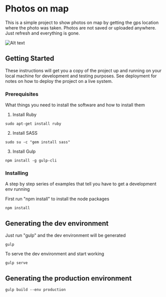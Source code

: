 # Photos on map

This is a simple project to show photos on map by getting the gps location where the photo was taken.
Photos are not saved or uploaded anywhere.
Just refresh and everything is gone.


![ Alt text ]( https://raw.githubusercontent.com/driantn/photos-on-map/master/src/assets/images/example.gif )


## Getting Started

These instructions will get you a copy of the project up and running on your local machine for development and testing purposes. See deployment for notes on how to deploy the project on a live system.

### Prerequisites

What things you need to install the software and how to install them

1) Install Ruby

```
sudo apt-get install ruby
```

2) Install SASS

```
sudo su -c "gem install sass"
```

3) Install Gulp

```
npm install -g gulp-cli
```

### Installing

A step by step series of examples that tell you have to get a development env running

First run "npm install" to install the node packages

```
npm install
```


## Generating the dev environment
Just run "gulp" and the dev environment will be generated

```
gulp
```
To serve the dev environment and start working

```
gulp serve
```

## Generating the production environment

```
gulp build --env production
```